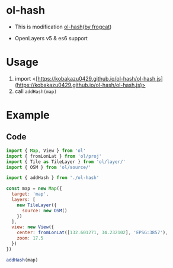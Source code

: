 # ol-hash

- This is modification [ol-hash](https://github.com/frogcat/ol-hash)([by frogcat](https://github.com/frogcat))

- OpenLayers v5 &amp; es6 support

# Usage

1.  import <[https://kobakazu0429.github.io/ol-hash/ol-hash.js](https://kobakazu0429.github.io/ol-hash/ol-hash.js)>
2.  call `addHash(map)`

# Example

## Code

```javascript
import { Map, View } from 'ol'
import { fromLonLat } from 'ol/proj'
import { Tile as TileLayer } from 'ol/layer/'
import { OSM } from 'ol/source/'

import { addHash } from './ol-hash'

const map = new Map({
  target: 'map',
  layers: [
    new TileLayer({
      source: new OSM()
    })
  ],
  view: new View({
    center: fromLonLat([132.601271, 34.232102], 'EPSG:3857'),
    zoom: 17.5
  })
})

addHash(map)
```
